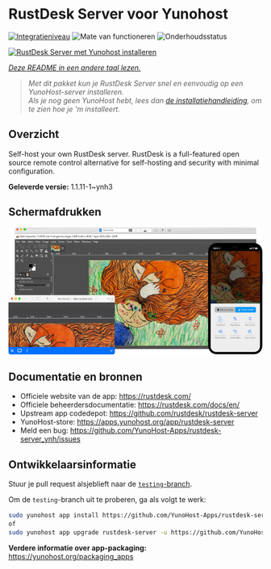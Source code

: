 <!--
NB: Deze README is automatisch gegenereerd door <https://github.com/YunoHost/apps/tree/master/tools/readme_generator>
Hij mag NIET handmatig aangepast worden.
-->

# RustDesk Server voor Yunohost

[![Integratieniveau](https://dash.yunohost.org/integration/rustdesk-server.svg)](https://ci-apps.yunohost.org/ci/apps/rustdesk-server/) ![Mate van functioneren](https://ci-apps.yunohost.org/ci/badges/rustdesk-server.status.svg) ![Onderhoudsstatus](https://ci-apps.yunohost.org/ci/badges/rustdesk-server.maintain.svg)

[![RustDesk Server met Yunohost installeren](https://install-app.yunohost.org/install-with-yunohost.svg)](https://install-app.yunohost.org/?app=rustdesk-server)

*[Deze README in een andere taal lezen.](./ALL_README.md)*

> *Met dit pakket kun je RustDesk Server snel en eenvoudig op een YunoHost-server installeren.*  
> *Als je nog geen YunoHost hebt, lees dan [de installatiehandleiding](https://yunohost.org/install), om te zien hoe je 'm installeert.*

## Overzicht

Self-host your own RustDesk server. RustDesk is a full-featured open source remote control alternative for self-hosting and security with minimal configuration.

**Geleverde versie:** 1.1.11-1~ynh3

## Schermafdrukken

![Schermafdrukken van RustDesk Server](./doc/screenshots/screenshot.png)

## Documentatie en bronnen

- Officiele website van de app: <https://rustdesk.com/>
- Officiele beheerdersdocumentatie: <https://rustdesk.com/docs/en/>
- Upstream app codedepot: <https://github.com/rustdesk/rustdesk-server>
- YunoHost-store: <https://apps.yunohost.org/app/rustdesk-server>
- Meld een bug: <https://github.com/YunoHost-Apps/rustdesk-server_ynh/issues>

## Ontwikkelaarsinformatie

Stuur je pull request alsjeblieft naar de [`testing`-branch](https://github.com/YunoHost-Apps/rustdesk-server_ynh/tree/testing).

Om de `testing`-branch uit te proberen, ga als volgt te werk:

```bash
sudo yunohost app install https://github.com/YunoHost-Apps/rustdesk-server_ynh/tree/testing --debug
of
sudo yunohost app upgrade rustdesk-server -u https://github.com/YunoHost-Apps/rustdesk-server_ynh/tree/testing --debug
```

**Verdere informatie over app-packaging:** <https://yunohost.org/packaging_apps>
